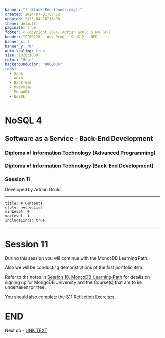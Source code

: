 ```yaml
---
banner: "![[Black-Red-Banner.svg]]"
created: 2024-07-31T07:52
updated: 2025-04-28T16:00
theme: default
paginate: true
footer: © Copyright 2024, Adrian Gould & NM TAFE
header: ICT50220 - Adv Prog - SaaS 2 - BED
banner_x: 1
banner_y: "0"
auto-scaling: true
size: 1920x1080
color: "#ccc"
backgroundColor: "#060606"
tags:
  - SaaS
  - APIs
  - Back-End
  - Overview
  - MongoDB
  - NoSQL
---
```


# NoSQL 4

## Software as a Service - Back-End Development

### Diploma of Information Technology (Advanced Programming)  

### Diploma of Information Technology (Back-End Development)

### Session 11

Developed by Adrian Gould

---
```table-of-contents
title: # Contents
style: nestedList
minLevel: 0
maxLevel: 3
includeLinks: true
```

---


# Session 11

During this session you will continue with the MongoDB Learning Path.

Also we will be conducting demonstrations of the first portfolio item.

Refer to the notes in [Session 10, MongoDB-Learning-Path](../Session-09/S09-MongoDB-Learning-Path.md) for details on signing up for MongoDB University and the Course(s) that are to be undertaken for free.


You should also complete the [S11 Reflection Exercises](S11-Reflection-Exercises.md).

# END

Next up - [LINK TEXT](#)
